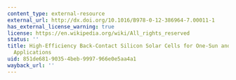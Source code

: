 ```yaml
---
content_type: external-resource
external_url: http://dx.doi.org/10.1016/B978-0-12-386964-7.00011-1
has_external_license_warning: true
license: https://en.wikipedia.org/wiki/All_rights_reserved
status: ''
title: High-Efficiency Back-Contact Silicon Solar Cells for One-Sun and Concentrator
  Applications
uid: 851de681-9035-4beb-9997-966e0e5aa4a1
wayback_url: ''
---
```

